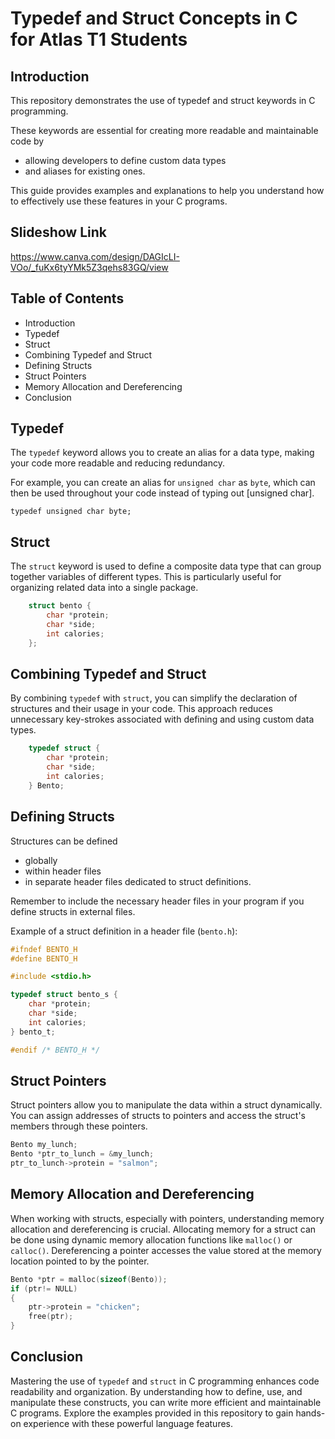 # Typedef and Struct Concepts in C for Atlas T1 Students

## Introduction
This repository demonstrates the use of typedef and struct keywords in C programming. 

These keywords are essential for creating more readable and maintainable code by 
- allowing developers to define custom data types
- and aliases for existing ones. 

This guide provides examples and explanations to help you understand how to effectively use these features in your C programs.

## Slideshow Link
https://www.canva.com/design/DAGIcLI-VOo/_fuKx6tyYMk5Z3qehs83GQ/view

## Table of Contents
- Introduction
- Typedef
- Struct
- Combining Typedef and Struct
- Defining Structs
- Struct Pointers
- Memory Allocation and Dereferencing
- Conclusion

## Typedef
The `typedef` keyword allows you to create an alias for a data type, making your code more readable and reducing redundancy. 

For example, you can create an alias for `unsigned char` as `byte`, which can then be used throughout your code instead of typing out [unsigned char].

`typedef unsigned char byte;`

## Struct
The `struct` keyword is used to define a composite data type that can group together variables of different types. This is particularly useful for organizing related data into a single package.

```c 
    struct bento {
        char *protein;
        char *side;
        int calories;
    };
```

## Combining Typedef and Struct
By combining `typedef` with `struct`, you can simplify the declaration of structures and their usage in your code. This approach reduces unnecessary key-strokes associated with defining and using custom data types.

``` c
    typedef struct {
        char *protein;
        char *side;
        int calories;
    } Bento;
```

## Defining Structs
Structures can be defined 
- globally 
- within header files
- in separate header files dedicated to struct definitions. 

Remember to include the necessary header files in your program if you define structs in external files.

Example of a struct definition in a header file (`bento.h`):

``` c
#ifndef BENTO_H
#define BENTO_H

#include <stdio.h>

typedef struct bento_s {
    char *protein;
    char *side;
    int calories;
} bento_t;

#endif /* BENTO_H */
```
## Struct Pointers
Struct pointers allow you to manipulate the data within a struct dynamically. You can assign addresses of structs to pointers and access the struct's members through these pointers.

``` c
Bento my_lunch;
Bento *ptr_to_lunch = &my_lunch;
ptr_to_lunch->protein = "salmon";
```

## Memory Allocation and Dereferencing
When working with structs, especially with pointers, understanding memory allocation and dereferencing is crucial. Allocating memory for a struct can be done using dynamic memory allocation functions like `malloc()` or `calloc()`. Dereferencing a pointer accesses the value stored at the memory location pointed to by the pointer.

``` c
Bento *ptr = malloc(sizeof(Bento));
if (ptr!= NULL) 
{
    ptr->protein = "chicken";
    free(ptr);
}
```

## Conclusion
Mastering the use of `typedef` and `struct` in C programming enhances code readability and organization. By understanding how to define, use, and manipulate these constructs, you can write more efficient and maintainable C programs. Explore the examples provided in this repository to gain hands-on experience with these powerful language features.
